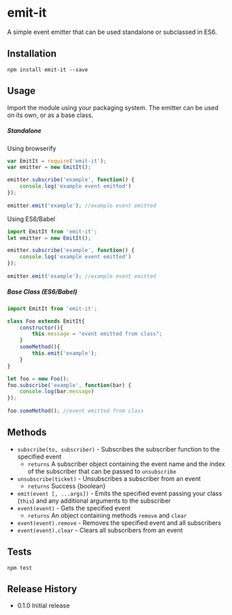 emit-it
=======

A simple event emitter that can be used standalone or subclassed in ES6.

## Installation

`npm install emit-it --save`

## Usage

Import the module using your packaging system. The emitter can be used on its own, or as a base class.

##### Standalone

Using browserify

```javascript
var EmitIt = require('emit-it');
var emitter = new EmitIt();

emitter.subscribe('example', function() { 
    console.log('example event emitted') 
});
 
emitter.emit('example'); //example event emitted
```
Using ES6/Babel

```javascript
import EmitIt from 'emit-it';
let emitter = new EmitIt();

emitter.subscribe('example', function() { 
    console.log('example event emitted') 
});
 
emitter.emit('example'); //example event emitted
```

##### Base Class (ES6/Babel)

```javascript
import EmitIt from 'emit-it';

class Foo extends EmitIt{
    constructor(){
        this.message = "event emitted from class";
    }
    someMethod(){
        this.emit('example');
    }
}

let foo = new Foo();
foo.subscribe('example', function(bar) { 
    console.log(bar.message) 
});
 
foo.someMethod(); //event emitted from class
```

## Methods
* `subscribe(to, subscriber)` - Subscribes the subscriber function to the specified event
  * `returns` A subscriber object containing the event name and the index of the subscriber that can be passed to `unsubscribe`
* `unsubscribe(ticket)` - Unsubscribes a subscriber from an event
  * `returns` Success {boolean}  
* `emit(event [, ...args])` -  Emits the specified event passing your class (`this`) and any additional arguments to the subscriber
* `event(event)` - Gets the specified event
  * `returns` An object containing methods `remove` and `clear`
* `event(event).remove` - Removes the specified event and all subscribers
* `event(event).clear` - Clears all subscribers from an event

## Tests

`npm test`

## Release History

* 0.1.0 Initial release